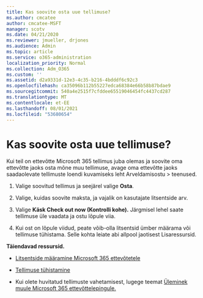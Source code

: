 ```yaml
---
title: Kas soovite osta uue tellimuse?
ms.author: cmcatee
author: cmcatee-MSFT
manager: scotv
ms.date: 04/21/2020
ms.reviewer: jmueller, drjones
ms.audience: Admin
ms.topic: article
ms.service: o365-administration
localization_priority: Normal
ms.collection: Adm_O365
ms.custom: ''
ms.assetid: d2a9331d-12e3-4c35-b216-4bdddf6c92c3
ms.openlocfilehash: ca35096b112b55227edca68384e66b58b87bdae9
ms.sourcegitcommit: 540a4e2515f7cfddee65519046454fc4437cd287
ms.translationtype: MT
ms.contentlocale: et-EE
ms.lasthandoff: 08/01/2021
ms.locfileid: "53680654"
---
```

# <a name="looking-to-buy-a-new-subscription"></a>Kas soovite osta uue tellimuse?

Kui teil on ettevõtte Microsoft 365 tellimus juba olemas ja soovite oma ettevõtte jaoks  osta mõne muu tellimuse, avage oma ettevõtte jaoks saadaolevate tellimuste loendi kuvamiseks leht Arveldamisostu \> [](https://go.microsoft.com/fwlink/p/?linkid=868433) teenused.
 
1. Valige soovitud tellimus ja seejärel valige **Osta**.

2. Valige, kuidas soovite maksta, ja vajalik on kasutajate litsentside arv.

3. Valige **Käsk Check out now (Kontrolli kohe).** Järgmisel lehel saate tellimuse üle vaadata ja ostu lõpule viia.

4. Kui ost on lõpule viidud, peate võib-olla litsentsid ümber määrama või tellimuse tühistama. Selle kohta leiate abi allpool jaotisest Lisaressursid.

 **Täiendavad ressursid.**
  
- [Litsentside määramine Microsoft 365 ettevõtetele](/microsoft-365/admin/add-users/add-users)
    
- [Tellimuse tühistamine](/microsoft-365/commerce/subscriptions/cancel-your-subscription)
    
- Kui olete huvitatud tellimuste vahetamisest, lugege teemat [Üleminek muule Microsoft 365 ettevõttelepingule.](/microsoft-365/commerce/subscriptions/switch-to-a-different-plan)